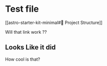 # Test file

[[astro-starter-kit-minimal#🚀 Project Structure]]

Will that link work ??

## Looks Like it did

How cool is that?
